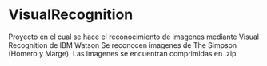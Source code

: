 # VisualRecognition
Proyecto en el cual se hace el reconocimiento de imagenes mediante Visual Recognition de IBM Watson
Se reconocen imagenes de The Simpson (Homero y Marge).
Las imagenes se encuentran comprimidas en .zip
